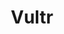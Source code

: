 ---
title: Vultr
menu:
  product_pharmer_0.2.0:
    identifier: vultr
    name: Vultr
    parent: cloud
    weight: 25
left_menu: product_pharmer_0.2.0 
---